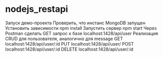 # nodejs_restapi
Запуск демо-проекта
Проверить, что инстанс MongoDB запущен
Установить зависимости npm install
Запустить сервер npm start
Через Postman сделать GET запрос к базе localhost:1428/api/user
Реализация CRUD для пользователя, аналогично для message
GET localhost:1428/api/user/:id
PUT localhost:1428/api/user/
POST localhost:1428/api/user/:id
DELETE localhost:1428/api/user/:id
